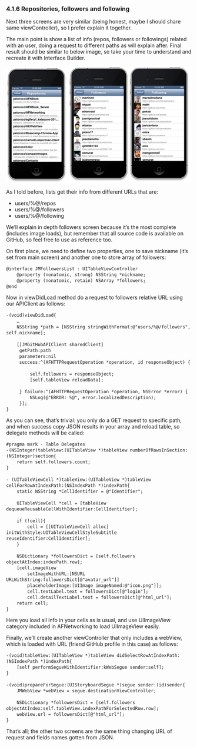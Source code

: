 ### 4.1.6 Repositories, followers and following  

Next three screens are very similar (being honest, maybe I should share same viewController), so I prefer explain it together.  
  
The main point is show a list of info (repos, followers or followings) related with an user, doing a request to different paths as will explain after. Final result should be similar to below image, so take your time to understand and recreate it with Interface Builder.  
  
![Three screens with loaded information](assets/8591_04_03.png)  
  
As I told before, lists get their info from different URLs that are:  
  
* users/%@/repos  
* users/%@/followers  
* users/%@/following  
  
We’ll explain in depth followers screen because it’s the most complete (includes image loads), but remember that all source code is available on GitHub, so feel free to use as reference too.  
  
On first place, we need to define two properties, one to save nickname (it’s set from main screen) and another one to store array of followers:  
  
```obj-c  
@interface JMFollowersList : UITableViewController  
	@property (nonatomic, strong) NSString *nickname;  
	@property (nonatomic, retain) NSArray *followers;  
@end  
```  
  
Now in viewDidLoad method do a request to followers relative URL using our APIClient as follows:  
  
```obj-c  
-(void)viewDidLoad{  
    …  
    NSString *path = [NSString stringWithFormat:@"users/%@/followers", self.nickname];  
      
    [[JMGitHubAPIClient sharedClient]  
     getPath:path  
     parameters:nil  
     success:^(AFHTTPRequestOperation *operation, id responseObject) {  
           
         self.followers = responseObject;  
         [self.tableView reloadData];  
           
     } failure:^(AFHTTPRequestOperation *operation, NSError *error) {  
         NSLog(@"ERROR: %@", error.localizedDescription);  
     }];  
}  
```
  
As you can see, that’s trivial: you only do a GET request to specific path, and when success copy JSON results in your array and reload table, so delegate methods will be called:  
  
```obj-c  
#pragma mark - Table Delegates  
-(NSInteger)tableView:(UITableView *)tableView numberOfRowsInSection:(NSInteger)section{  
	return self.followers.count;  
}  
  
- (UITableViewCell *)tableView:(UITableView *)tableView cellForRowAtIndexPath:(NSIndexPath *)indexPath{  
	static NSString *CellIdentifier = @"Identifier";  
  
	UITableViewCell *cell = [tableView dequeueReusableCellWithIdentifier:CellIdentifier];  
  
	if (!cell){  
		cell = [[UITableViewCell alloc] initWithStyle:UITableViewCellStyleSubtitle reuseIdentifier:CellIdentifier];  
	}  
  
	NSDictionary *followersDict = [self.followers objectAtIndex:indexPath.row];  
	[cell.imageView  
		setImageWithURL:[NSURL URLWithString:followersDict[@"avatar_url"]]  
		placeholderImage:[UIImage imageNamed:@"icon.png"]];  
		cell.textLabel.text = followersDict[@"login"];  
		cell.detailTextLabel.text = followersDict[@"html_url"];  
	return cell;  
}  
```  
  
Here you load all info in your cells as is usual, and use UIImageView category included in AFNetworking to load UIImageView easily.  
  
Finally, we’ll create another viewController that only includes a webView, which is loaded with URL (friend GitHub profile in this case) as follows:  
  
```obj-c  
-(void)tableView:(UITableView *)tableView didSelectRowAtIndexPath:(NSIndexPath *)indexPath{  
    [self performSegueWithIdentifier:kWebSegue sender:self];  
}  
  
-(void)prepareForSegue:(UIStoryboardSegue *)segue sender:(id)sender{  
    JMWebView *webView = segue.destinationViewController;  
      
	NSDictionary *followersDict = [self.followers objectAtIndex:self.tableView.indexPathForSelectedRow.row];  
    webView.url = followersDict[@"html_url"];  
}  
```  
  
That’s all; the other two screens are the same thing changing URL of request and fields names gotten from JSON.
